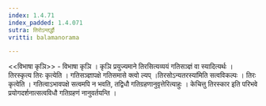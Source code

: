 ```yaml
---
index: 1.4.71
index_padded: 1.4.071
sutra: तिरोऽन्तर्द्धौ
vritti: balamanorama

---
```

<<विभाषा कृञि>> - विभाषा कृञि । कृञि प्रयुज्यमाने तिरसित्यव्ययं गतिसञ्ज्ञं वा स्यादित्यर्थः । तिरस्कृत्य तिरः कृत्येति । गतिसञ्ज्ञापक्षे गतिसमासे क्त्वो ल्यप् ।तिरसोऽन्यतरस्या॑मिति सत्वविकल्पः । तिरः कृत्वेति । गतित्वाऽभावपक्षे सत्वमपि न भवति, तद्विधौ गतिग्रहणानुवृत्तेरित्याहुः । केचित्तु तिरस्कार इति परिभवे प्रयोगदर्शनात्सत्वविधौ गतिग्रहणं नानुवर्तयन्ति । 